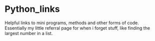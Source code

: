 # Python_links
Helpful links to mini programs, methods and other forms of code. Essentially my little referral page for when i forget stuff, like finding the largest number in a list.
